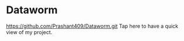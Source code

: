 # Dataworm
https://github.com/Prashant409/Dataworm.git Tap here to have a quick view of my project.
